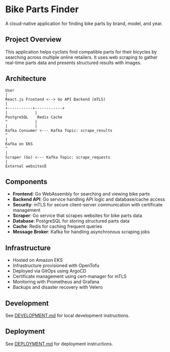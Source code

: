 # Bike Parts Finder

A cloud-native application for finding bike parts by brand, model, and year.

## Project Overview

This application helps cyclists find compatible parts for their bicycles by searching across multiple online retailers. It uses web scraping to gather real-time parts data and presents structured results with images.

## Architecture

```
User
|
React.js Frontend <--> Go API Backend (mTLS)
|
+-----------+------------+
|            |
PostgreSQL    Redis Cache
^            |
|            |
Kafka Consumer <--- Kafka Topic: scrape_results
^
|
Kafka on EKS
^
|
Scraper (Go) <--- Kafka Topic: scrape_requests
|
External websitesß
```

## Components

- **Frontend**: Go WebAssembly for searching and viewing bike parts
- **Backend API**: Go service handling API logic and database/cache access
- **Security**: mTLS for secure client-server communication with certificate management
- **Scraper**: Go service that scrapes websites for bike parts data
- **Database**: PostgreSQL for storing structured parts data
- **Cache**: Redis for caching frequent queries
- **Message Broker**: Kafka for handling asynchronous scraping jobs

## Infrastructure

- Hosted on Amazon EKS
- Infrastructure provisioned with OpenTofu
- Deployed via GitOps using ArgoCD
- Certificate management using cert-manager for mTLS
- Monitoring with Prometheus and Grafana
- Backups and disaster recovery with Velero

## Development

See [DEVELOPMENT.md](./docs/DEVELOPMENT.md) for local development instructions.

## Deployment

See [DEPLOYMENT.md](./docs/DEPLOYMENT.md) for deployment instructions.
